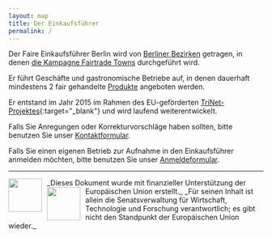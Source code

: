 ```yaml
---
layout: map
title: Der Einkaufsführer
permalink: /
---
```



<!-- PLZ: http://fbinter.stadt-berlin.de/fb/wfs/geometry/senstadt/re_postleit?
REQUEST=GetCapabilities&SERVICE=WFS&VERSION=1.1.0-->


Der Faire Einkaufsführer Berlin wird von [Berliner Bezirken]({{site.baseurl}}/bezirke) getragen, in denen [die Kampagne Fairtrade Towns]({{site.baseurl}}/kampagne) durchgeführt wird.

Er führt Geschäfte und gastronomische Betriebe auf, in denen dauerhaft mindestens 2 fair gehandelte [Produkte]({{site.baseurl}}/fairer-handel) angeboten werden.

Er entstand im Jahr 2015 im Rahmen des EU-geförderten [TriNet-Projektes](http://trinet-global.eu){:target="_blank"} und wird laufend weiterentwickelt. 

Falls Sie Anregungen oder Korrekturvorschläge haben sollten, bitte benutzen Sie unser [Kontaktformular]({{site.baseurl}}/kontakt).

Falls Sie einen eigenen Betrieb zur Aufnahme in den Einkaufsführer anmelden möchten, bitte benutzen Sie unser [Anmeldeformular]({{site.baseurl}}/anmeldeformular).

---

<span class="logos">
<img src="{{ "/images/eu.jpg" | prepend: site.baseurl }}"  width="66px" style="float:left; margin-right:10px;" />
_Dieses Dokument wurde mit finanzieller Unterstützung der Europäischen Union erstellt._  
<span class="logos">
<img src="{{ "/images/trinet.jpg" | prepend: site.baseurl }}"  width="66px" style="float:left; margin-right:10px;" />
_Für seinen Inhalt ist allein die Senatsverwaltung für Wirtschaft, Technologie und Forschung verantwortlich; es gibt nicht den Standpunkt der Europäischen Union wieder._
</span>





